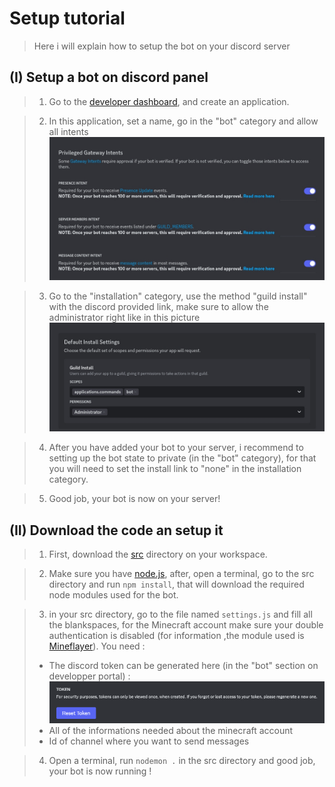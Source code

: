 # Setup tutorial
> Here i will explain how to setup the bot on your discord server
## (I) Setup a bot on discord panel
> 1. Go to the [developer dashboard](https://discord.com/developers/applications), and create an application.

> 2. In this application, set a name, go in the "bot" category and allow all intents ![allow all intents](./images/GatewayIntents.jpg)

> 3. Go to the "installation" category, use the method "guild install" with the discord provided link, make sure to allow the administrator right like in this picture ![installation rights](./images/InstallationRights.jpg)

> 4. After you have added your bot to your server, i recommend to setting up the bot state to private (in the "bot" category), for that you will need to set the install link to "none" in the installation category.

> 5. Good job, your bot is now on your server!

## (II) Download the code an setup it
> 1. First, download the [src](../src) directory on your workspace.

> 2. Make sure you have [node.js](https://nodejs.org/en), after, open a terminal, go to the src directory and run `npm install`, that will download the required node modules used for the bot.

> 3. in your src directory, go to the file named `settings.js` and fill all the blankspaces, for the Minecraft account make sure your double authentication is disabled (for information ,the module used is [Mineflayer](https://github.com/PrismarineJS/mineflayer)). You need :
> - The discord token can be generated here (in the "bot" section on developper portal) : ![token](./images/Token.png)
> - All of the informations needed about the minecraft account
> - Id of channel where you want to send messages

> 4. Open a terminal, run `nodemon .` in the src directory and good job, your bot is now running !
